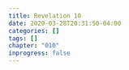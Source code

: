 ```yaml
---
title: Revelation 10
date: 2020-03-28T20:31:50-04:00
categories: []
tags: []
chapter: "010"
inprogress: false
---
```


